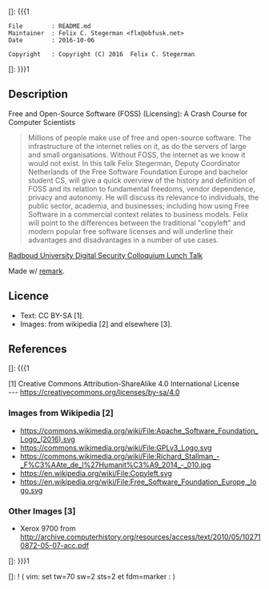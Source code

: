 []: {{{1

    File        : README.md
    Maintainer  : Felix C. Stegerman <flx@obfusk.net>
    Date        : 2016-10-06

    Copyright   : Copyright (C) 2016  Felix C. Stegerman

[]: }}}1

## Description

  Free and Open-Source Software (FOSS) (Licensing): A Crash Course for
  Computer Scientists

  > Millions of people make use of free and open-source software. The
  infrastructure of the internet relies on it, as do the servers of
  large and small organisations. Without FOSS, the internet as we know
  it would not exist. In this talk Felix Stegerman, Deputy Coordinator
  Netherlands of the Free Software Foundation Europe and bachelor
  student CS, will give a quick overview of the history and definition
  of FOSS and its relation to fundamental freedoms, vendor dependence,
  privacy and autonomy. He will discuss its relevance to individuals,
  the public sector, academia, and businesses; including how using
  Free Software in a commercial context relates to business models.
  Felix will point to the differences between the traditional
  "copyleft" and modern popular free software licenses and will
  underline their advantages and disadvantages in a number of use
  cases.

  [Radboud University Digital Security Colloquium Lunch
  Talk](https://www.sos.cs.ru.nl/colloquium/index.html)

  Made w/ [remark](http://remarkjs.com).

## Licence

  * Text: CC BY-SA [1].
  * Images: from wikipedia [2] and elsewhere [3].

## References
[]: {{{1

  [1] Creative Commons Attribution-ShareAlike 4.0 International License
  <br/>
  --- https://creativecommons.org/licenses/by-sa/4.0

### Images from Wikipedia [2]

  * https://commons.wikimedia.org/wiki/File:Apache_Software_Foundation_Logo_(2016).svg
  * https://commons.wikimedia.org/wiki/File:GPLv3_Logo.svg
  * https://commons.wikimedia.org/wiki/File:Richard_Stallman_-_F%C3%AAte_de_l%27Humanit%C3%A9_2014_-_010.jpg
  * https://en.wikipedia.org/wiki/File:Copyleft.svg
  * https://en.wikipedia.org/wiki/File:Free_Software_Foundation_Europe,_logo.svg

### Other Images [3]

  * Xerox 9700 from
    http://archive.computerhistory.org/resources/access/text/2010/05/102710872-05-07-acc.pdf

[]: }}}1

[]: ! ( vim: set tw=70 sw=2 sts=2 et fdm=marker : )
